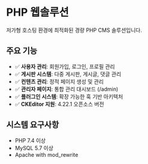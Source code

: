 # PHP 웹솔루션

저가형 호스팅 환경에 최적화된 경량 PHP CMS 솔루션입니다.

## 주요 기능

- ✅ **사용자 관리**: 회원가입, 로그인, 프로필 관리
- ✅ **게시판 시스템**: 다중 게시판, 게시글, 댓글 관리
- ✅ **컨텐츠 관리**: 정적 페이지 생성 및 관리
- ✅ **관리자 페이지**: 통합 관리 대시보드 (/admin)
- ✅ **플러그인 시스템**: 확장 가능한 훅 기반 아키텍처
- ✅ **CKEditor 지원**: 4.22.1 오픈소스 버전

## 시스템 요구사항

- PHP 7.4 이상
- MySQL 5.7 이상
- Apache with mod_rewrite
